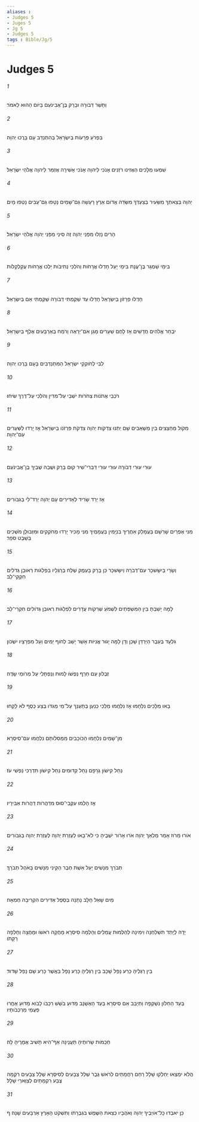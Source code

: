 ```yaml
---
aliases : 
- Judges 5
- Juges 5
- Jg 5
- Judges 5
tags : Bible/Jg/5
---
```


# Judges 5

###### 1
וַתָּשַׁר דְּבֹורָה וּבָרָק בֶּן־אֲבִינֹעַם בַּיֹּום הַהוּא לֵאמֹר׃
###### 2
בִּפְרֹעַ פְּרָעֹות בְּיִשְׂרָאֵל בְּהִתְנַדֵּב עָם בָּרֲכוּ יְהוָה׃
###### 3
שִׁמְעוּ מְלָכִים הַאֲזִינוּ רֹזְנִים אָנֹכִי לַיהוָה אָנֹכִי אָשִׁירָה אֲזַמֵּר לַיהוָה אֱלֹהֵי יִשְׂרָאֵל׃
###### 4
יְהוָה בְּצֵאתְךָ מִשֵּׂעִיר בְּצַעְדְּךָ מִשְּׂדֵה אֱדֹום אֶרֶץ רָעָשָׁה גַּם־שָׁמַיִם נָטָפוּ גַּם־עָבִים נָטְפוּ מָיִם׃
###### 5
הָרִים נָזְלוּ מִפְּנֵי יְהוָה זֶה סִינַי מִפְּנֵי יְהוָה אֱלֹהֵי יִשְׂרָאֵל׃
###### 6
בִּימֵי שַׁמְגַּר בֶּן־עֲנָת בִּימֵי יָעֵל חָדְלוּ אֳרָחֹות וְהֹלְכֵי נְתִיבֹות יֵלְכוּ אֳרָחֹות עֲקַלְקַלֹּות׃
###### 7
חָדְלוּ פְרָזֹון בְּיִשְׂרָאֵל חָדֵלּוּ עַד שַׁקַּמְתִּי דְּבֹורָה שַׁקַּמְתִּי אֵם בְּיִשְׂרָאֵל׃
###### 8
יִבְחַר אֱלֹהִים חֲדָשִׁים אָז לָחֶם שְׁעָרִים מָגֵן אִם־יֵרָאֶה וָרֹמַח בְּאַרְבָּעִים אֶלֶף בְּיִשְׂרָאֵל׃
###### 9
לִבִּי לְחֹוקְקֵי יִשְׂרָאֵל הַמִּתְנַדְּבִים בָּעָם בָּרֲכוּ יְהוָה׃
###### 10
רֹכְבֵי אֲתֹנֹות צְחֹרֹות יֹשְׁבֵי עַל־מִדִּין וְהֹלְכֵי עַל־דֶּרֶךְ שִׂיחוּ׃
###### 11
מִקֹּול מְחַצְצִים בֵּין מַשְׁאַבִּים שָׁם יְתַנּוּ צִדְקֹות יְהוָה צִדְקֹת פִּרְזֹנֹו בְּיִשְׂרָאֵל אָז יָרְדוּ לַשְּׁעָרִים עַם־יְהוָה׃
###### 12
עוּרִי עוּרִי דְּבֹורָה עוּרִי עוּרִי דַּבְּרִי־שִׁיר קוּם בָּרָק וּשֲׁבֵה שֶׁבְיְךָ בֶּן־אֲבִינֹעַם׃
###### 13
אָז יְרַד שָׂרִיד לְאַדִּירִים עָם יְהוָה יְרַד־לִי בַּגִּבֹּורִים׃
###### 14
מִנִּי אֶפְרַיִם שָׁרְשָׁם בַּעֲמָלֵק אַחֲרֶיךָ בִנְיָמִין בַּעֲמָמֶיךָ מִנִּי מָכִיר יָרְדוּ מְחֹקְקִים וּמִזְּבוּלֻן מֹשְׁכִים בְּשֵׁבֶט סֹפֵר׃
###### 15
וְשָׂרַי בְּיִשָּׂשכָר עִם־דְּבֹרָה וְיִשָּׂשכָר כֵּן בָּרָק בָּעֵמֶק שֻׁלַּח בְּרַגְלָיו בִּפְלַגֹּות רְאוּבֵן גְּדֹלִים חִקְקֵי־לֵב׃
###### 16
לָמָּה יָשַׁבְתָּ בֵּין הַמִּשְׁפְּתַיִם לִשְׁמֹעַ שְׁרִקֹות עֲדָרִים לִפְלַגֹּות רְאוּבֵן גְּדֹולִים חִקְרֵי־לֵב׃
###### 17
גִּלְעָד בְּעֵבֶר הַיַּרְדֵּן שָׁכֵן וְדָן לָמָּה יָגוּר אֳנִיֹּות אָשֵׁר יָשַׁב לְחֹוף יַמִּים וְעַל מִפְרָצָיו יִשְׁכֹּון׃
###### 18
זְבֻלוּן עַם חֵרֵף נַפְשֹׁו לָמוּת וְנַפְתָּלִי עַל מְרֹומֵי שָׂדֶה׃
###### 19
בָּאוּ מְלָכִים נִלְחָמוּ אָז נִלְחֲמוּ מַלְכֵי כְנַעַן בְּתַעְנַךְ עַל־מֵי מְגִדֹּו בֶּצַע כֶּסֶף לֹא לָקָחוּ׃
###### 20
מִן־שָׁמַיִם נִלְחָמוּ הַכֹּוכָבִים מִמְּסִלֹּותָם נִלְחֲמוּ עִם־סִיסְרָא׃
###### 21
נַחַל קִישֹׁון גְּרָפָם נַחַל קְדוּמִים נַחַל קִישֹׁון תִּדְרְכִי נַפְשִׁי עֹז׃
###### 22
אָז הָלְמוּ עִקְּבֵי־סוּס מִדַּהֲרֹות דַּהֲרֹות אַבִּירָיו׃
###### 23
אֹורוּ מֵרֹוז אָמַר מַלְאַךְ יְהוָה אֹרוּ אָרֹור יֹשְׁבֶיהָ כִּי לֹא־בָאוּ לְעֶזְרַת יְהוָה לְעֶזְרַת יְהוָה בַּגִּבֹּורִים׃
###### 24
תְּבֹרַךְ מִנָּשִׁים יָעֵל אֵשֶׁת חֶבֶר הַקֵּינִי מִנָּשִׁים בָּאֹהֶל תְּבֹרָךְ׃
###### 25
מַיִם שָׁאַל חָלָב נָתָנָה בְּסֵפֶל אַדִּירִים הִקְרִיבָה חֶמְאָה׃
###### 26
יָדָהּ לַיָּתֵד תִּשְׁלַחְנָה וִימִינָהּ לְהַלְמוּת עֲמֵלִים וְהָלְמָה סִיסְרָא מָחֲקָה רֹאשֹׁו וּמָחֲצָה וְחָלְפָה רַקָּתֹו׃
###### 27
בֵּין רַגְלֶיהָ כָּרַע נָפַל שָׁכָב בֵּין רַגְלֶיהָ כָּרַע נָפָל בַּאֲשֶׁר כָּרַע שָׁם נָפַל שָׁדוּד׃
###### 28
בְּעַד הַחַלֹּון נִשְׁקְפָה וַתְּיַבֵּב אֵם סִיסְרָא בְּעַד הָאֶשְׁנָב מַדּוּעַ בֹּשֵׁשׁ רִכְבֹּו לָבֹוא מַדּוּעַ אֶחֱרוּ פַּעֲמֵי מַרְכְּבֹותָיו׃
###### 29
חַכְמֹות שָׂרֹותֶיהָ תַּעֲנֶינָּה אַף־הִיא תָּשִׁיב אֲמָרֶיהָ לָהּ׃
###### 30
הֲלֹא יִמְצְאוּ יְחַלְּקוּ שָׁלָל רַחַם רַחֲמָתַיִם לְרֹאשׁ גֶּבֶר שְׁלַל צְבָעִים לְסִיסְרָא שְׁלַל צְבָעִים רִקְמָה צֶבַע רִקְמָתַיִם לְצַוְּארֵי שָׁלָל׃
###### 31
כֵּן יֹאבְדוּ כָל־אֹויְבֶיךָ יְהוָה וְאֹהֲבָיו כְּצֵאת הַשֶּׁמֶשׁ בִּגְבֻרָתֹו וַתִּשְׁקֹט הָאָרֶץ אַרְבָּעִים שָׁנָה׃ ף
